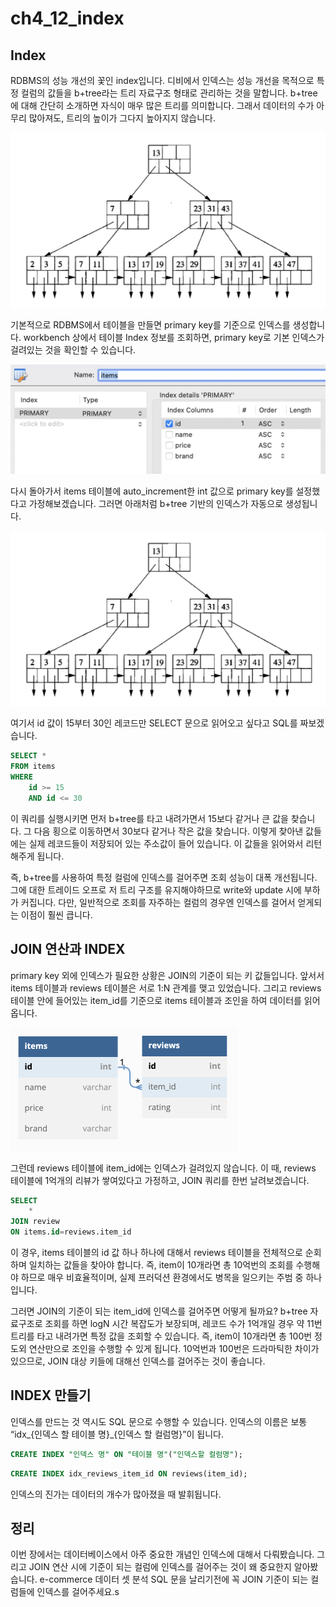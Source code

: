 # ch4_12_index

## Index

RDBMS의 성능 개선의 꽃인 index입니다. 디비에서 인덱스는 성능 개선을 목적으로 특정 컬럼의 값들을 b+tree라는 트리 자료구조 형태로 관리하는 것을 말합니다. b+tree에 대해 간단히 소개하면 자식이 매우 많은 트리를 의미합니다. 그래서 데이터의 수가 아무리 많아져도, 트리의 높이가 그다지 높아지지 않습니다.

![Untitled](ch4_12_index%20d07abf0f9afc4770b0a8411475ab9c48/Untitled.png)

기본적으로 RDBMS에서 테이블을 만들면 primary key를 기준으로 인덱스를 생성합니다. workbench 상에서 테이블 Index 정보를 조회하면, primary key로 기본 인덱스가 걸려있는 것을 확인할 수 있습니다.

![Untitled](ch4_12_index%20d07abf0f9afc4770b0a8411475ab9c48/Untitled%201.png)

다시 돌아가서 items 테이블에 auto_increment한 int 값으로 primary key를 설정했다고 가정해보겠습니다. 그러면 아래처럼 b+tree 기반의 인덱스가 자동으로 생성됩니다.

![Untitled](ch4_12_index%20d07abf0f9afc4770b0a8411475ab9c48/Untitled.png)

여기서 id 값이 15부터 30인 레코드만 SELECT 문으로 읽어오고 싶다고 SQL를 짜보겠습니다.

```sql
SELECT *
FROM items
WHERE
	id >= 15
	AND id <= 30
```

이 쿼리를 실행시키면 먼저 b+tree를 타고 내려가면서 15보다 같거나 큰 값을 찾습니다. 그 다음 횡으로 이동하면서 30보다 같거나 작은 값을 찾습니다. 이렇게 찾아낸 값들에는 실제 레코드들이 저장되어 있는 주소값이 들어 있습니다. 이 값들을 읽어와서 리턴해주게 됩니다.

즉, b+tree를 사용하여 특정 컬럼에 인덱스를 걸어주면 조회 성능이 대폭 개선됩니다. 그에 대한 트레이드 오프로 저 트리 구조를 유지해야하므로 write와 update 시에 부하가 커집니다. 다만, 일반적으로 조회를 자주하는 컬럼의 경우엔 인덱스를 걸어서 얻게되는 이점이 훨씬 큽니다.

## JOIN 연산과 INDEX

primary key 외에 인덱스가 필요한 상황은 JOIN의 기준이 되는 키 값들입니다. 앞서서 items 테이블과 reviews 테이블은 서로 1:N 관계를 맺고 있었습니다. 그리고 reviews 테이블 안에 들어있는 item_id를 기준으로 items 테이블과 조인을 하여 데이터를 읽어옵니다.

![Untitled](ch4_12_index%20d07abf0f9afc4770b0a8411475ab9c48/Untitled%202.png)

그런데 reviews 테이블에 item_id에는 인덱스가 걸려있지 않습니다. 이 때, reviews 테이블에 1억개의 리뷰가 쌓여있다고 가정하고, JOIN 쿼리를 한번 날려보겠습니다.

```sql
SELECT
	*
JOIN review
ON items.id=reviews.item_id
```

이 경우, items 테이블의 id 값 하나 하나에 대해서 reviews 테이블을 전체적으로 순회하며 일치하는 값들을 찾아야 합니다. 즉, item이 10개라면 총 10억번의 조회를 수행해야 하므로 매우 비효율적이며, 실제 프러덕션 환경에서도 병목을 일으키는 주범 중 하나입니다.

그러면 JOIN의 기준이 되는 item_id에 인덱스를 걸어주면 어떻게 될까요? b+tree 자료구조로 조회를 하면 logN 시간 복잡도가 보장되며, 레코드 수가 1억개일 경우 약 11번 트리를 타고 내려가면 특정 값을 조회할 수 있습니다. 즉, item이 10개라면 총 100번 정도외 연산만으로 조인을 수행할 수 있게 됩니다.  10억번과 100번은 드라마틱한 차이가 있으므로, JOIN 대상 키들에 대해선 인덱스를 걸어주는 것이 좋습니다.

## INDEX 만들기

인덱스를 만드는 것 역시도 SQL 문으로 수행할 수 있습니다. 인덱스의 이름은 보통 “idx_{인덱스 할 테이블 명}_{인덱스 할 컬럼명}”이 됩니다.

```sql
CREATE INDEX "인덱스 명" ON "테이블 명"("인덱스할 컬럼명");
```

```sql
CREATE INDEX idx_reviews_item_id ON reviews(item_id);
```

인덱스의 진가는 데이터의 개수가 많아졌을 때 발휘됩니다.

## 정리

이번 장에서는 데이터베이스에서 아주 중요한 개념인 인덱스에 대해서 다뤄봤습니다. 그리고 JOIN 연산 시에 기준이 되는 컬럼에 인덱스를 걸어주는 것이 왜 중요한지 알아봤습니다. e-commerce 데이터 셋 분석 SQL 문을 날리기전에 꼭 JOIN 기준이 되는 컬럼들에 인덱스를 걸어주세요.s